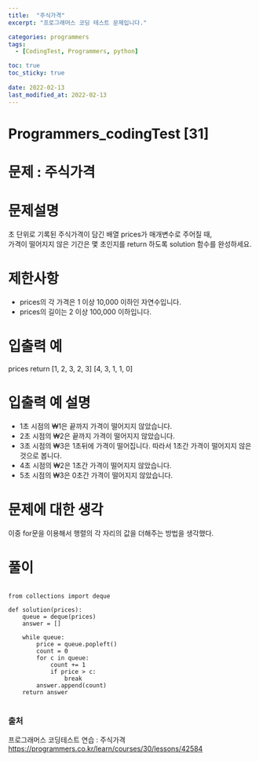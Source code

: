 ```yaml
---
title:  "주식가격"
excerpt: "프로그래머스 코딩 테스트 문제입니다."

categories: programmers
tags:
  - [CodingTest, Programmers, python]

toc: true
toc_sticky: true
 
date: 2022-02-13
last_modified_at: 2022-02-13
---
```

# Programmers_codingTest [31]

# 문제 : 주식가격  

# 문제설명  
초 단위로 기록된 주식가격이 담긴 배열 prices가 매개변수로 주어질 때,  
가격이 떨어지지 않은 기간은 몇 초인지를 return 하도록 solution 함수를 완성하세요.  
  
# 제한사항
- prices의 각 가격은 1 이상 10,000 이하인 자연수입니다.  
- prices의 길이는 2 이상 100,000 이하입니다.  

# 입출력 예
prices	return
[1, 2, 3, 2, 3]	[4, 3, 1, 1, 0]

# 입출력 예 설명  
- 1초 시점의 ₩1은 끝까지 가격이 떨어지지 않았습니다.  
- 2초 시점의 ₩2은 끝까지 가격이 떨어지지 않았습니다.  
- 3초 시점의 ₩3은 1초뒤에 가격이 떨어집니다. 따라서 1초간 가격이 떨어지지 않은 것으로 봅니다.  
- 4초 시점의 ₩2은 1초간 가격이 떨어지지 않았습니다.  
- 5초 시점의 ₩3은 0초간 가격이 떨어지지 않았습니다.  
  
# 문제에 대한 생각  
이중 for문을 이용해서 행렬의 각 자리의 값을 더해주는 방법을 생각했다.  

# 풀이
<pre>
<code>
from collections import deque

def solution(prices):
    queue = deque(prices)
    answer = []
    
    while queue:
        price = queue.popleft()
        count = 0
        for c in queue:
            count += 1
            if price > c:
                break 
        answer.append(count)        
    return answer
</code>
</pre>


### 출처

프로그래머스 코딩테스트 연습 : 주식가격  
https://programmers.co.kr/learn/courses/30/lessons/42584
